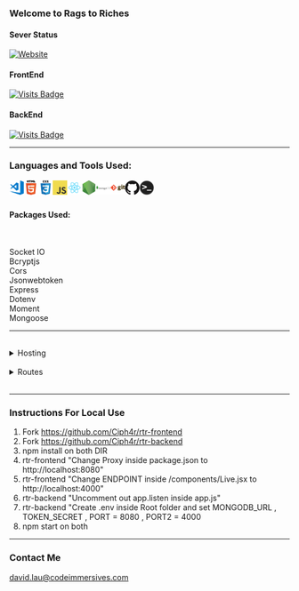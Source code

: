 ### Welcome to Rags to Riches
#### Sever Status
[![Website](https://img.shields.io/website?label=rtr.surge.sh&style=for-the-badge&url=https%3A%2F%2Frtr.surge.sh)](https://rtr.surge.sh)
<br />

#### FrontEnd
[![Visits Badge](https://badges.pufler.dev/visits/ciph4r/rtr-frontend)](https://github.com/Ciph4r/rtr-frontend)
#### BackEnd
[![Visits Badge](https://badges.pufler.dev/visits/ciph4r/rtr-backend)](https://github.com/Ciph4r/rtr-backend)

---

### Languages and Tools Used:

<img align="left" alt="Visual Studio Code" width="26px" src="https://raw.githubusercontent.com/github/explore/80688e429a7d4ef2fca1e82350fe8e3517d3494d/topics/visual-studio-code/visual-studio-code.png" />
<img align="left" alt="HTML5" width="26px" src="https://raw.githubusercontent.com/github/explore/80688e429a7d4ef2fca1e82350fe8e3517d3494d/topics/html/html.png" />
<img align="left" alt="CSS3" width="26px" src="https://raw.githubusercontent.com/github/explore/80688e429a7d4ef2fca1e82350fe8e3517d3494d/topics/css/css.png" />
<img align="left" alt="JavaScript" width="26px" src="https://raw.githubusercontent.com/github/explore/80688e429a7d4ef2fca1e82350fe8e3517d3494d/topics/javascript/javascript.png" />
<img align="left" alt="React" width="26px" src="https://raw.githubusercontent.com/github/explore/80688e429a7d4ef2fca1e82350fe8e3517d3494d/topics/react/react.png" />
<img align="left" alt="Node.js" width="26px" src="https://raw.githubusercontent.com/github/explore/80688e429a7d4ef2fca1e82350fe8e3517d3494d/topics/nodejs/nodejs.png" />
<img align="left" alt="MongoDB" width="26px" src="https://raw.githubusercontent.com/github/explore/80688e429a7d4ef2fca1e82350fe8e3517d3494d/topics/mongodb/mongodb.png" />
<img align="left" alt="Git" width="26px" src="https://raw.githubusercontent.com/github/explore/80688e429a7d4ef2fca1e82350fe8e3517d3494d/topics/git/git.png" />
<img align="left" alt="GitHub" width="26px" src="https://raw.githubusercontent.com/github/explore/78df643247d429f6cc873026c0622819ad797942/topics/github/github.png" />
<img align="left" alt="Terminal" width="26px" src="https://raw.githubusercontent.com/github/explore/80688e429a7d4ef2fca1e82350fe8e3517d3494d/topics/terminal/terminal.png" />

<br/>
<br/>

#### Packages Used:

<br/>

Socket IO
<BR/>
Bcryptjs
<BR/>
Cors
<BR/>
Jsonwebtoken
<BR/>
Express
<BR/>
Dotenv
<BR/>
Moment
<BR/>
Mongoose
<br />

---

<br />

<details>
<summary> Hosting  </summary>
FrontEnd: Surge
<br />
BackEnd: Heroku
<br />
Database: Mongo Atlas
</details>
<br/>


<details>
<summary> Routes </summary>

</br>

 <details>
<summary> FrontEnd </summary>

<br/>
/
<br/>
/profile
<br/>
/portfolio
<br/>
/createstock
<br/>
/stock/:id
</details>

<br/>

<details>
<summary> BackEnd </summary>

<br/>

<details>
<summary> Users - "/users" </summary>
/signup
<br />
/login
<br />
/update
<br />
/user
<br />
</details>

<br/>

 <details>
<summary> Stocks - "/stock" </summary>
/all
<br />
/stock/:id
<br />
/create
<br />
/buy/:id
<br />
/sell/:id
</details>

<br/>

 <details>
<summary> Portfolio - "/portfolio" </summary>
/:email
</details>
</details>
</details>

<br/>

---

### Instructions For Local Use
1. Fork https://github.com/Ciph4r/rtr-frontend
2. Fork https://github.com/Ciph4r/rtr-backend
3. npm install on both DIR
4. rtr-frontend "Change Proxy inside package.json to http://localhost:8080"
5. rtr-frontend "Change ENDPOINT inside /components/Live.jsx to http://localhost:4000"
6. rtr-backend "Uncomment out app.listen inside app.js"
7. rtr-backend "Create .env inside Root folder and set MONGODB_URL , TOKEN_SECRET , PORT = 8080 , PORT2 = 4000
8. npm start on both 

---

### Contact Me

david.lau@codeimmersives.com